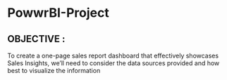 # PowwrBI-Project
## OBJECTIVE :

To create a one-page sales report dashboard that effectively showcases Sales Insights, we’ll need to consider the data sources provided and how best to visualize the information




> > > > > > > > > > > > 
